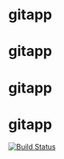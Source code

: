 # gitapp
# gitapp
# gitapp
# gitapp
[![Build Status](https://dev.azure.com/techsup4000/AgileProject/_apis/build/status/Devops6000.gitapp?branchName=main)](https://dev.azure.com/techsup4000/AgileProject/_build/latest?definitionId=8&branchName=main)
